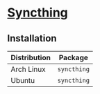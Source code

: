 # [Syncthing](https://github.com/syncthing/syncthing)

## Installation

| Distribution | Package     |
| ------------ | ----------- |
| Arch Linux   | `syncthing` |
| Ubuntu       | `syncthing` |
